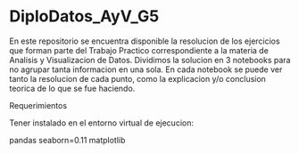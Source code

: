 # DiploDatos_AyV_G5

En este repositorio se encuentra disponible la resolucion de los ejercicios que forman parte del Trabajo Practico correspondiente a la materia de Analisis y Visualizacion de Datos.
Dividimos la solucion en 3 notebooks para no agrupar tanta informacion en una sola.
En cada notebook se puede ver tanto la resolucion de cada punto, como la explicacion y/o conclusion teorica de lo que se fue haciendo.


Requerimientos

Tener instalado en el entorno virtual de ejecucion:


pandas
seaborn=0.11
matplotlib

